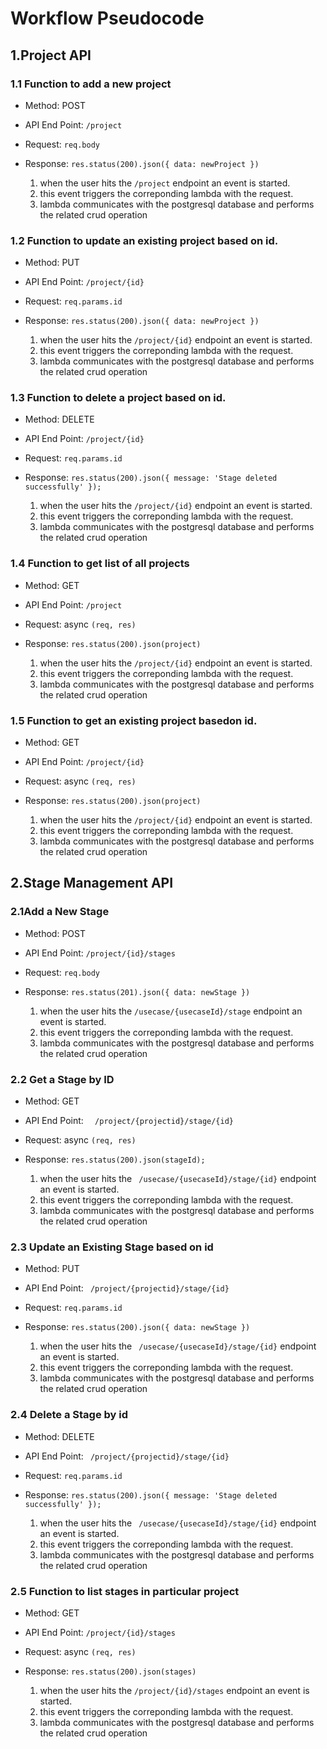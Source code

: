 
# Workflow Pseudocode
 
## 1.Project API

### 1.1 Function to add a new project

- Method: POST
- API End Point: `/project`
- Request: `req.body`
- Response: `res.status(200).json({ data: newProject })`

    1. when the user hits the `/project` endpoint an event is started.
    2. this event triggers the correponding lambda with the request.
    3. lambda communicates with the postgresql database and performs the related crud operation

### 1.2 Function to update an existing project based on id.

- Method: PUT
- API End Point: `/project/{id}`
- Request: `req.params.id`
- Response: `res.status(200).json({ data: newProject })`

    1. when the user hits the `/project/{id}` endpoint an event is started.
    2. this event triggers the correponding lambda with the request.
    3. lambda communicates with the postgresql database and performs the related crud operation

### 1.3 Function to delete a project based on id.

- Method: DELETE
- API End Point: `/project/{id}`
- Request: `req.params.id`
- Response: `res.status(200).json({ message: 'Stage deleted successfully' });`

    1. when the user hits the `/project/{id}` endpoint an event is started.
    2. this event triggers the correponding lambda with the request.
    3. lambda communicates with the postgresql database and performs the related crud operation

### 1.4 Function to get list of all projects 

- Method: GET
- API End Point: `/project`
- Request: async `(req, res)`
- Response: `res.status(200).json(project)`

    1. when the user hits the `/project/{id}` endpoint an event is started.
    2. this event triggers the correponding lambda with the request.
    3. lambda communicates with the postgresql database and performs the related crud operation

### 1.5 Function to get an existing project basedon id.

- Method: GET
- API End Point: `/project/{id}`
- Request: async `(req, res)`
- Response: `res.status(200).json(project)`

    1. when the user hits the `/project/{id}` endpoint an event is started.
    2. this event triggers the correponding lambda with the request.
    3. lambda communicates with the postgresql database and performs the related crud operation

## 2.Stage Management API

### 2.1Add a New Stage

- Method: POST
- API End Point: `/project/{id}/stages`
- Request: `req.body`
- Response: `res.status(201).json({ data: newStage })`

    1. when the user hits the `/usecase/{usecaseId}/stage` endpoint an event is started.
    2. this event triggers the correponding lambda with the request.
    3. lambda communicates with the postgresql database and performs the related crud operation
### 2.2 Get a Stage by ID

- Method: GET
- API End Point: `  /project/{projectid}/stage/{id}`
- Request: async `(req, res)`
- Response: `res.status(200).json(stageId);`

    1. when the user hits the ` /usecase/{usecaseId}/stage/{id}` endpoint an event is started.
    2. this event triggers the correponding lambda with the request.
    3. lambda communicates with the postgresql database and performs the related crud operation

### 2.3 Update an Existing Stage based on id

- Method: PUT
- API End Point: ` /project/{projectid}/stage/{id}`
- Request: `req.params.id`
- Response: `res.status(200).json({ data: newStage })`

    1. when the user hits the ` /usecase/{usecaseId}/stage/{id}` endpoint an event is started.
    2. this event triggers the correponding lambda with the request.
    3. lambda communicates with the postgresql database and performs the related crud operation

### 2.4 Delete a Stage by id

- Method: DELETE
- API End Point: ` /project/{projectid}/stage/{id}`
- Request: `req.params.id`
- Response: `res.status(200).json({ message: 'Stage deleted successfully' });`

    1. when the user hits the ` /usecase/{usecaseId}/stage/{id}` endpoint an event is started.
    2. this event triggers the correponding lambda with the request.
    3. lambda communicates with the postgresql database and performs the related crud operation

### 2.5 Function to list stages in particular project

- Method: GET
- API End Point: `/project/{id}/stages`
- Request: async `(req, res)`
- Response: `res.status(200).json(stages)`

    1. when the user hits the `/project/{id}/stages` endpoint an event is started.
    2. this event triggers the correponding lambda with the request.
    3. lambda communicates with the postgresql database and performs the related crud operation

